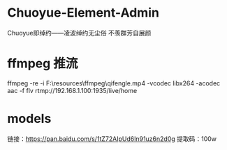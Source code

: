 # Chuoyue-Element-Admin
Chuoyue即绰约——凌波绰约无尘俗 不羡群芳自展颜

# ffmpeg 推流
ffmpeg -re -i F:\resources\ffmpeg\qifengle.mp4 -vcodec libx264 -acodec aac -f flv rtmp://192.168.1.100:1935/live/home

# models
链接：https://pan.baidu.com/s/1tZ72AIpUd6ln91uz6n2d0g 
提取码：100w 

